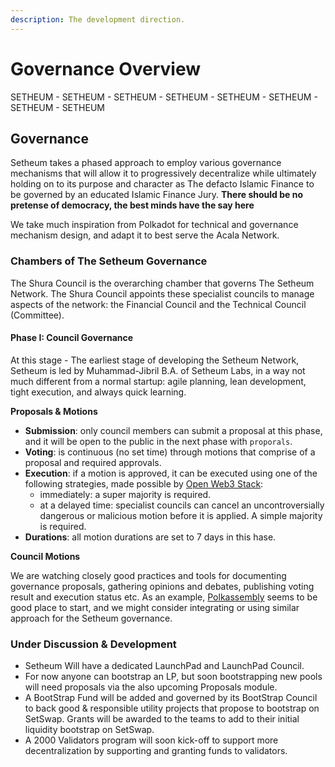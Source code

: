 ```yaml
---
description: The development direction.
---
```


# Governance Overview

SETHEUM - SETHEUM - SETHEUM - SETHEUM - SETHEUM - SETHEUM - SETHEUM - SETHEUM
## Governance

Setheum takes a phased approach to employ various governance mechanisms that will allow it to progressively decentralize while ultimately holding on to its purpose and character as The defacto Islamic Finance to be governed by an educated Islamic Finance Jury. **There should be no pretense of democracy, the best minds have the say here**

We take much inspiration from Polkadot for technical and governance mechanism design, and adapt it to best serve the Acala Network.

### Chambers of The Setheum Governance

The Shura Council is the overarching chamber that governs The Setheum Network. The Shura Council appoints these specialist councils to manage aspects of the network: the Financial Council and the Technical Council \(Committee\).

#### Phase I: Council Governance

At this stage - The earliest stage of developing the Setheum Network, Setheum is led by Muhammad-Jibril B.A. of Setheum Labs, in a way not much different from a normal startup: agile planning, lean development, tight execution, and always quick learning. 

**Proposals & Motions**

* **Submission**: only council members can submit a proposal at this phase, and it will be open to the public in the next phase with `proporals`.
* **Voting**: is continuous \(no set time\) through motions that comprise of a proposal and required approvals.
* **Execution**: if a motion is approved, it can be executed using one of the following strategies, made possible by [Open Web3 Stack](https://github.com/open-web3-stack/open-runtime-module-library):
  * immediately: a super majority is required.
  * at a delayed time: specialist councils can cancel an uncontroversially dangerous or malicious motion before it is applied. A simple majority is required.
* **Durations**: all motion durations are set to 7 days in this hase.

**Council Motions** 

We are watching closely good practices and tools for documenting governance proposals, gathering opinions and debates, publishing voting result and execution status etc. As an example, [Polkassembly](https://kusama.polkassembly.io/) seems to be good place to start, and we might consider integrating or using similar approach for the Setheum governance.

### Under Discussion & Development

* Setheum Will have a dedicated LaunchPad and LaunchPad Council.
* For now anyone can bootstrap an LP, but soon bootstrapping new
pools will need proposals via the also upcoming Proposals module.
* A BootStrap Fund will be added and governed by its
BootStrap Council to back good & responsible utility
projects that propose to bootstrap on SetSwap.
Grants will be awarded to the teams to add to
their initial liquidity bootstrap on SetSwap.
* A 2000 Validators program will soon kick-off to support more
decentralization by supporting and granting funds to validators.
